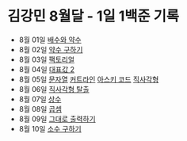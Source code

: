 # 김강민 8월달 - 1일 1백준 기록

-   8월 01일 [배수와 약수](./0801/)
-   8월 02일 [약수 구하기](./0802/)
-   8월 03일 [팩토리얼](./0803/)
-   8월 04일 [대표값 2](./0804/)
-   8월 05일 [문자열](./0805/) [커트라인](./0805/) [아스키 코드](./0805/) [직사각형](./0805/)
-   8월 06일 [직사각형 탈출](./0806/)
-   8월 07일 [상수](./0807/)
-   8월 08일 [곱셈](./0808/)
-   8월 09일 [그대로 출력하기](./0809/)
-   8월 10일 [소수 구하기](./0810/)
